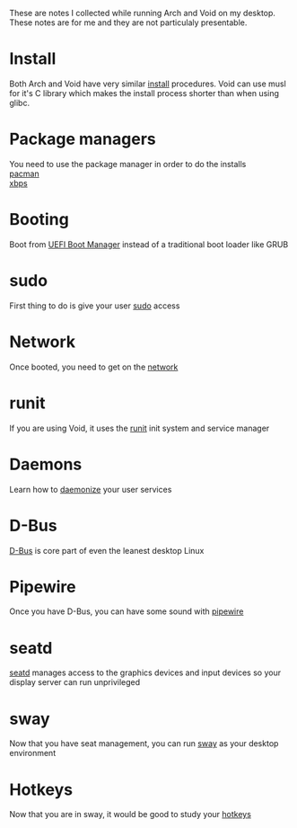 These are notes I collected while running Arch and Void on my desktop. These notes are for me and they are not particulaly presentable.

# Install
Both Arch and Void have very similar [install](install.md) procedures. Void can use musl for it's C library which makes the install process shorter than when using glibc.


# Package managers
You need to use the package manager in order to do the installs  
[pacman](pacman.md)  
[xbps](xbps.md)

# Booting
Boot from [UEFI Boot Manager](uefi.md) instead of a traditional boot loader like GRUB

# sudo
First thing to do is give your user [sudo](sudo.md) access

# Network
Once booted, you need to get on the [network](network.md)

# runit
If you are using Void, it uses the [runit](runit.md) init system and service manager

# Daemons
Learn how to [daemonize](daemon.md) your user services

# D-Bus
[D-Bus](dbus.md) is core part of even the leanest desktop Linux

# Pipewire
Once you have D-Bus, you can have some sound with [pipewire](pipewire.md)

# seatd
[seatd](seatd.md) manages access to the graphics devices and input devices so your display server can run unprivileged

# sway
Now that you have seat management, you can run [sway](sway.md) as your desktop environment

# Hotkeys
Now that you are in sway, it would be good to study your [hotkeys](hotkeys.md)